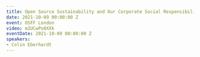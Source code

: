 ```yaml
---
title: Open Source Sustainability and Our Corporate Social Responsibility
date: 2021-10-09 00:00:00 Z
event: OSFF London
video: m2UCwPo8XXk
eventDate: 2021-10-09 00:00:00 Z
speakers:
- Colin Eberhardt
---
```


